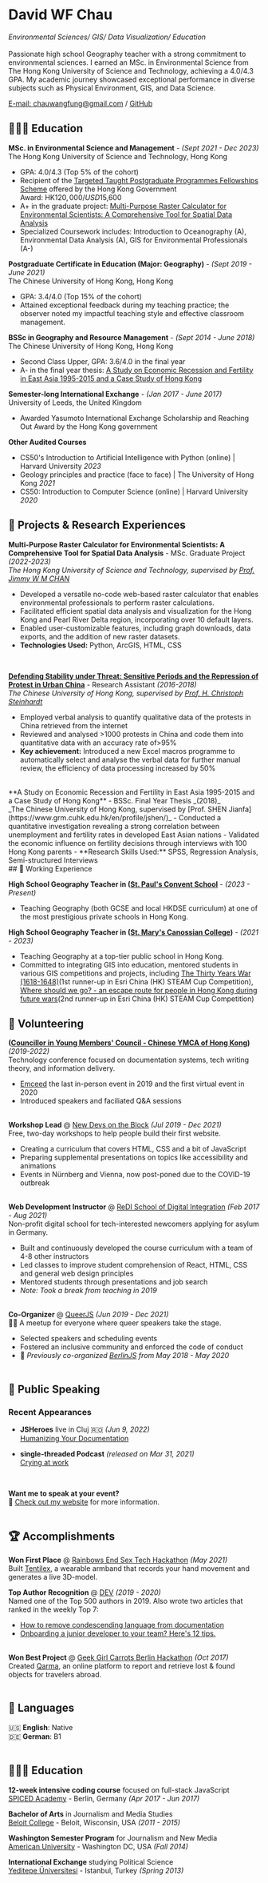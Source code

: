 # David WF Chau

_Environmental Sciences/ GIS/ Data Visualization/ Education_ <br><br>
Passionate high school Geography teacher with a strong commitment to environmental sciences. I earned an MSc. in Environmental Science from The Hong Kong University of Science and Technology, achieving a 4.0/4.3 GPA. My academic journey showcased exceptional performance in diverse subjects such as Physical Environment, GIS, and Data Science.

[E-mail: chauwangfung@gmail.com](chauwangfung@gmail.com) / [GitHub](https://github.com/pt9527/) 

## 👩🏼‍🎓 Education

**MSc. in Environmental Science and Management** - _(Sept 2021 - Dec 2023)_  
The Hong Kong University of Science and Technology, Hong Kong  

- GPA: 4.0/4.3 (Top 5% of the cohort)
- Recipient of the [Targeted Taught Postgraduate Programmes Fellowships Scheme](https://www.ugc.edu.hk/eng/ugc/activity/targeted_postgraduate_scheme.html) offered by the Hong Kong Government  
  Award: HK$120,000 / USD$15,600
- A+ in the graduate project: [Multi-Purpose Raster Calculator for Environmental Scientists: A Comprehensive Tool for Spatial Data Analysis](#raster_calculator)
- Specialized Coursework includes: Introduction to Oceanography (A), Environmental Data Analysis (A), GIS for Environmental Professionals (A-)



**Postgraduate Certificate in Education (Major: Geography)**  - _(Sept 2019 - June 2021)_  
The Chinese University of Hong Kong, Hong Kong  

- GPA: 3.4/4.0 (Top 15% of the cohort)
- Attained exceptional feedback during my teaching practice; the observer noted my impactful teaching style and effective classroom management.

**BSSc in Geography and Resource Management**  - _(Sept 2014 - June 2018)_  
The Chinese University of Hong Kong, Hong Kong  

- Second Class Upper, GPA: 3.6/4.0 in the final year
- A- in the final year thesis: [A Study on Economic Recession and Fertility in East Asia 1995-2015 and a Case Study of Hong Kong](#FYT)

**Semester-long International Exchange**  - _(Jan 2017 - June 2017)_  
University of Leeds, the United Kingdom  
-	Awarded Yasumoto International Exchange Scholarship and Reaching Out Award by the Hong Kong government

**Other Audited Courses**  
- CS50's Introduction to Artificial Intelligence with Python (online)  | Harvard University  _2023_
- Geology principles and practice (face to face) | The University of Hong Kong  _2021_
- CS50: Introduction to Computer Science (online) | Harvard University  _2020_


## 🔬 Projects & Research Experiences
<a id="raster_calculator"></a>
**Multi-Purpose Raster Calculator for Environmental Scientists: A Comprehensive Tool for Spatial Data Analysis** - MSc. Graduate Project _(2022-2023)_ <br>
_The Hong Kong University of Science and Technology, supervised by [Prof. Jimmy W M CHAN](https://envr.ust.hk/our-division/people/faculty-staff/jimmy.html)_

- Developed a versatile no-code web-based raster calculator that enables environmental professionals to perform raster calculations.
- Facilitated efficient spatial data analysis and visualization for the Hong Kong and Pearl River Delta region, incorporating over 10 default layers.
- Enabled user-customizable features, including graph downloads, data exports, and the addition of new raster datasets.
- **Technologies Used:** Python, ArcGIS, HTML, CSS
<br>

[**Defending Stability under Threat: Sensitive Periods and the Repression of Protest in Urban China**](https://www.tandfonline.com/doi/full/10.1080/10670564.2020.1852741) - Research Assistant _(2016-2018)_ <br>
 _The Chinese University of Hong Kong, supervised by [Prof. H. Christoph Steinhardt](https://sites.google.com/site/hcsteinhardt/home?authuser=0)_
-	Employed verbal analysis to quantify qualitative data of the protests in China retrieved from the internet
-	Reviewed and analysed >1000 protests in China and code them into quantitative data with an accuracy rate of>95%
- **Key achievement:** Introduced a new Excel macros programme to automatically select and analyse the verbal data for further manual review, the efficiency of data processing increased by 50%
<br>
<a id="FYT"></a>
**A Study on Economic Recession and Fertility in East Asia 1995-2015 and a Case Study of Hong Kong** - BSSc. Final Year Thesis _(2018)_ <br>
 _The Chinese University of Hong Kong, supervised by [Prof. SHEN Jianfa](https://www.grm.cuhk.edu.hk/en/profile/jshen/)_
- Conducted a quantitative investigation revealing a strong correlation between unemployment and fertility rates in developed East Asian nations
- Validated the economic influence on fertility decisions through interviews with 100 Hong Kong parents
- **Research Skills Used:** SPSS, Regression Analysis, Semi-structured Interviews

<br>
## 💼 Working Experience

**High School Geography Teacher in ([St. Paul's Convent School](https://www.spcs.edu.hk/index00.htm)** - _(2023 - Present)_ <br>
- Teaching Geography (both GCSE and local HKDSE curriculum) at one of the most prestigious private schools in Hong Kong.

**High School Geography Teacher in ([St. Mary's Canossian College](https://smcc.hk/))** -  _(2021 - 2023)_ <br>
- Teaching Geography at a top-tier public school in Hong Kong.
- Committed to integrating GIS into education, mentored students in various GIS competitions and projects, including [The Thirty Years War (1618-1648)]([https://storymaps.arcgis.com/stories/406d8b750bec4bd8ad233184d01a976b])(1st runner-up in Esri China (HK) STEAM Cup Competition), [Where should we go? - an escape route for people in Hong Kong during future wars]([https://storymaps.arcgis.com/stories/20f1bd6fa5a349e9863adb25b2872e68])(2nd runner-up in Esri China (HK) STEAM Cup Competition)

## 📌 Volunteering

**([Councillor in Young Members' Council - Chinese YMCA of Hong Kong](https://ymc.ymca.org.hk/en))**  _(2019-2022)_<br>
Technology conference focused on documentation systems, tech writing theory, and information delivery.
  - [Emceed](https://workwithcarolyn.com/speaking/emcee) the last in-person event in 2019 and the first virtual event in 2020 
  - Introduced speakers and faciliated Q&A sessions
  <br><br>

**Workshop Lead** @ [New Devs on the Block](https://newdevs.org/) _(Jul 2019 - Dec 2021)_ <br>
Free, two-day workshops to help people build their first website.
  - Creating a curriculum that covers HTML, CSS and a bit of JavaScript 
  - Preparing supplemental presentations on topics like accessibility and animations
  - Events in Nürnberg and Vienna, now post-poned due to the COVID-19 outbreak 
  <br><br>

**Web Development Instructor** @ [ReDI School of Digital Integration](https://www.redi-school.org/) _(Feb 2017 - Aug 2021)_<br>
Non-profit digital school for tech-interested newcomers applying for asylum in Germany.
  - Built and continuously developed the course curriculum with a team of 4-8 other instructors
  - Led classes to improve student comprehension of React, HTML, CSS and general web design principles
  - Mentored students through presentations and job search
  - _Note: Took a break from teaching in 2019_
  <br><br>

**Co-Organizer** @ [QueerJS](https://queerjs.com/) _(Jun 2019 - Dec 2021)_<br>
🏳️‍🌈 A meetup for everyone where queer speakers take the stage.
  - Selected speakers and scheduling events
  - Fostered an inclusive community and enforced the code of conduct
  - 🐻 _Previously co-organized [BerlinJS](https://berlinjs.org/) from May 2018 - May 2020_
  <br><br>
  

## 🎤 Public Speaking
    
### Recent Appearances

- **JSHeroes** live in Cluj 🇷🇴 _(Jun 9, 2022)_
<br>[Humanizing Your Documentation](https://www.youtube.com/watch?v=yE7eOoXTZtM)<br>

- **single-threaded Podcast** _(released on Mar 31, 2021)_
<br>[Crying at work](https://anchor.fm/single-threaded/episodes/Carolyn-Stransky-on-Crying-at-Work-etu7hj)<br>
<br>

**Want me to speak at your event?**
<br>💖 [Check out my website](https://workwithcarolyn.com/speaking) for more information.
<br><br>
  
## 🏆 Accomplishments

**Won First Place** @ [Rainbows End Sex Tech Hackathon](https://hack.touchyfeely.tech/) _(May 2021)_ <br>
Built [Tentilex](https://workwithcarolyn.com/blog/tentilex), a wearable armband that records your hand movement and generates a live 3D-model. 

**Top Author Recognition** @ [DEV](https://dev.to/) _(2019 - 2020)_ <br>
Named one of the Top 500 authors in 2019. Also wrote two articles that ranked in the weekly Top 7:
  - [How to remove condescending language from documentation](https://dev.to/meeshkan/how-to-remove-condescending-language-from-documentation-4a5p)
  - [Onboarding a junior developer to your team? Here's 12 tips.](https://dev.to/carolstran/onboarding-a-junior-developer-to-your-team-here-s-12-tips-4g3a)
<br><br>

**Won Best Project** @ [Geek Girl Carrots Berlin Hackathon](http://www.hacklikeagirl.co/) _(Oct 2017)_<br>
Created [Qarma](https://github.com/lcorr8/qarma), an online platform to report and retrieve lost & found objects for travelers abroad.
<br><br>

## 💬 Languages

🇺🇸 **English**: Native <br>
🇩🇪 **German**: B1
<br><br>

## 👩🏼‍🎓 Education

**12-week intensive coding course** focused on full-stack JavaScript<br>
[SPICED Academy](https://www.spiced-academy.com/) - Berlin, Germany _(Apr 2017 - Jun 2017)_ <br>

**Bachelor of Arts** in Journalism and Media Studies<br>
[Beloit College](https://www.beloit.edu/) - Beloit, Wisconsin, USA _(2011 - 2015)_

**Washington Semester Program** for Journalism and New Media<br>
[American University](https://www.american.edu/) - Washington DC, USA _(Fall 2014)_

**International Exchange** studying Political Science<br>
[Yeditepe Üniversitesi](https://yeditepe.edu.tr/en) - Istanbul, Turkey _(Spring 2013)_
